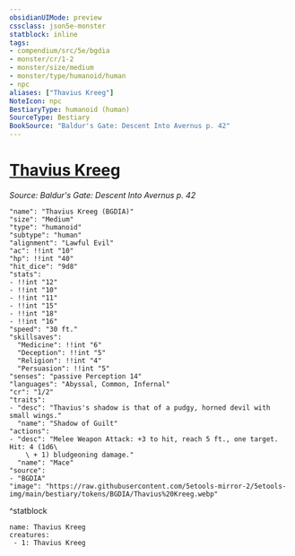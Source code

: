 ```yaml
---
obsidianUIMode: preview
cssclass: json5e-monster
statblock: inline
tags:
- compendium/src/5e/bgdia
- monster/cr/1-2
- monster/size/medium
- monster/type/humanoid/human
- npc
aliases: ["Thavius Kreeg"]
NoteIcon: npc
BestiaryType: humanoid (human)
SourceType: Bestiary
BookSource: "Baldur's Gate: Descent Into Avernus p. 42"
---
```

# [Thavius Kreeg](2-Mechanics/CLI/bestiary/npc/thavius-kreeg-bgdia.md)
*Source: Baldur's Gate: Descent Into Avernus p. 42*  

```statblock
"name": "Thavius Kreeg (BGDIA)"
"size": "Medium"
"type": "humanoid"
"subtype": "human"
"alignment": "Lawful Evil"
"ac": !!int "10"
"hp": !!int "40"
"hit_dice": "9d8"
"stats":
- !!int "12"
- !!int "10"
- !!int "11"
- !!int "15"
- !!int "18"
- !!int "16"
"speed": "30 ft."
"skillsaves":
  "Medicine": !!int "6"
  "Deception": !!int "5"
  "Religion": !!int "4"
  "Persuasion": !!int "5"
"senses": "passive Perception 14"
"languages": "Abyssal, Common, Infernal"
"cr": "1/2"
"traits":
- "desc": "Thavius's shadow is that of a pudgy, horned devil with small wings."
  "name": "Shadow of Guilt"
"actions":
- "desc": "Melee Weapon Attack: +3 to hit, reach 5 ft., one target. Hit: 4 (1d6\
    \ + 1) bludgeoning damage."
  "name": "Mace"
"source":
- "BGDIA"
"image": "https://raw.githubusercontent.com/5etools-mirror-2/5etools-img/main/bestiary/tokens/BGDIA/Thavius%20Kreeg.webp"
```
^statblock

```encounter-table
name: Thavius Kreeg
creatures:
 - 1: Thavius Kreeg
```